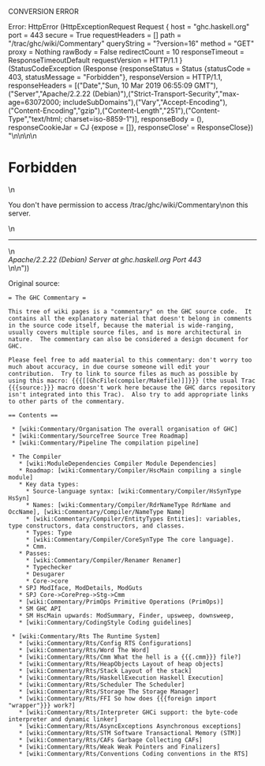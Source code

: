 CONVERSION ERROR

Error: HttpError (HttpExceptionRequest Request {
  host                 = "ghc.haskell.org"
  port                 = 443
  secure               = True
  requestHeaders       = []
  path                 = "/trac/ghc/wiki/Commentary"
  queryString          = "?version=16"
  method               = "GET"
  proxy                = Nothing
  rawBody              = False
  redirectCount        = 10
  responseTimeout      = ResponseTimeoutDefault
  requestVersion       = HTTP/1.1
}
 (StatusCodeException (Response {responseStatus = Status {statusCode = 403, statusMessage = "Forbidden"}, responseVersion = HTTP/1.1, responseHeaders = [("Date","Sun, 10 Mar 2019 06:55:09 GMT"),("Server","Apache/2.2.22 (Debian)"),("Strict-Transport-Security","max-age=63072000; includeSubDomains"),("Vary","Accept-Encoding"),("Content-Encoding","gzip"),("Content-Length","251"),("Content-Type","text/html; charset=iso-8859-1")], responseBody = (), responseCookieJar = CJ {expose = []}, responseClose' = ResponseClose}) "<!DOCTYPE HTML PUBLIC \"-//IETF//DTD HTML 2.0//EN\">\n<html><head>\n<title>403 Forbidden</title>\n</head><body>\n<h1>Forbidden</h1>\n<p>You don't have permission to access /trac/ghc/wiki/Commentary\non this server.</p>\n<hr>\n<address>Apache/2.2.22 (Debian) Server at ghc.haskell.org Port 443</address>\n</body></html>\n"))

Original source:

```trac
= The GHC Commentary =

This tree of wiki pages is a "commentary" on the GHC source code.  It contains all the explanatory material that doesn't belong in comments in the source code itself, because the material is wide-ranging, usually covers multiple source files, and is more architectural in nature.  The commentary can also be considered a design document for GHC.

Please feel free to add maaterial to this commentary: don't worry too much about accuracy, in due course someone will edit your contribution.  Try to link to source files as much as possible by using this macro: {{{[[GhcFile(compiler/Makefile)]]}}} (the usual Trac {{{source:}}} macro doesn't work here because the GHC darcs repository isn't integrated into this Trac).  Also try to add appropriate links to other parts of the commentary.

== Contents ==

 * [wiki:Commentary/Organisation The overall organisation of GHC]
 * [wiki:Commentary/SourceTree Source Tree Roadmap]
 * [wiki:Commentary/Pipeline The compilation pipeline]

 * The Compiler
   * [wiki:ModuleDependencies Compiler Module Dependencies]
   * Roadmap: [wiki:Commentary/Compiler/HscMain compiling a single module]
   * Key data types:
     * Source-language syntax: [wiki:Commentary/Compiler/HsSynType HsSyn]
     * Names: [wiki:Commentary/Compiler/RdrNameType RdrName and OccName], [wiki:Commentary/Compiler/NameType Name]
     * [wiki:Commentary/Compiler/EntityTypes Entities]: variables, type constructors, data constructors, and classes.
     * Types: Type
     * [wiki:Commentary/Compiler/CoreSynType The core language].
     * Cmm.
   * Passes:
     * [wiki:Commentary/Compiler/Renamer Renamer]
     * Typechecker
     * Desugarer
     * Core->core
   * SPJ ModIface, ModDetails, ModGuts
   * SPJ Core->CorePrep->Stg->Cmm
   * [wiki:Commentary/PrimOps Primitive Operations (PrimOps)]
   * SM GHC API
   * SM HscMain upwards: ModSummary, Finder, upsweep, downsweep,
   * [wiki:Commentary/CodingStyle Coding guidelines]

 * [wiki:Commentary/Rts The Runtime System]
   * [wiki:Commentary/Rts/Config RTS Configurations]
   * [wiki:Commentary/Rts/Word The Word]
   * [wiki:Commentary/Rts/Cmm What the hell is a {{{.cmm}}} file?]
   * [wiki:Commentary/Rts/HeapObjects Layout of heap objects]
   * [wiki:Commentary/Rts/Stack Layout of the stack]
   * [wiki:Commentary/Rts/HaskellExecution Haskell Execution]
   * [wiki:Commentary/Rts/Scheduler The Scheduler]
   * [wiki:Commentary/Rts/Storage The Storage Manager]
   * [wiki:Commentary/Rts/FFI So how does {{{foreign import "wrapper"}}} work?]
   * [wiki:Commentary/Rts/Interpreter GHCi support: the byte-code interpreter and dynamic linker]
   * [wiki:Commentary/Rts/AsyncExceptions Asynchronous exceptions]
   * [wiki:Commentary/Rts/STM Software Transactional Memory (STM)]
   * [wiki:Commentary/Rts/CAFs Garbage Collecting CAFs]
   * [wiki:Commentary/Rts/Weak Weak Pointers and Finalizers]
   * [wiki:Commentary/Rts/Conventions Coding conventions in the RTS]
```
